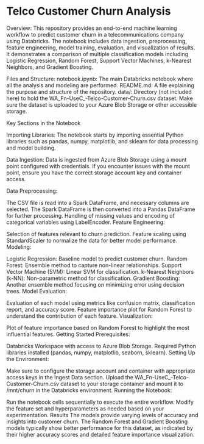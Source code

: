# Telco Customer Churn Analysis
Overview:
This repository provides an end-to-end machine learning workflow to predict customer churn in a telecommunications company using Databricks. The notebook includes data ingestion, preprocessing, feature engineering, model training, evaluation, and visualization of results. It demonstrates a comparison of multiple classification models including Logistic Regression, Random Forest, Support Vector Machines, k-Nearest Neighbors, and Gradient Boosting.

Files and Structure:
notebook.ipynb: The main Databricks notebook where all the analysis and modeling are performed.
README.md: A file explaining the purpose and structure of the repository.
data/: Directory (not included here) to hold the WA_Fn-UseC_-Telco-Customer-Churn.csv dataset. Make sure the dataset is uploaded to your Azure Blob Storage or other accessible storage.

Key Sections in the Notebook

Importing Libraries: The notebook starts by importing essential Python libraries such as pandas, numpy, matplotlib, and sklearn for data processing and model building.

Data Ingestion: Data is ingested from Azure Blob Storage using a mount point configured with credentials. If you encounter issues with the mount point, ensure you have the correct storage account key and container access.

Data Preprocessing:

The CSV file is read into a Spark DataFrame, and necessary columns are selected.
The Spark DataFrame is then converted into a Pandas DataFrame for further processing.
Handling of missing values and encoding of categorical variables using LabelEncoder.
Feature Engineering:

Selection of features relevant to churn prediction.
Feature scaling using StandardScaler to normalize the data for better model performance.
Modeling:

Logistic Regression: Baseline model to predict customer churn.
Random Forest: Ensemble method to capture non-linear relationships.
Support Vector Machine (SVM): Linear SVM for classification.
k-Nearest Neighbors (k-NN): Non-parametric method for classification.
Gradient Boosting: Another ensemble method focusing on minimizing error using decision trees.
Model Evaluation:

Evaluation of each model using metrics like confusion matrix, classification report, and accuracy score.
Feature importance plot for Random Forest to understand the contribution of each feature.
Visualization:

Plot of feature importance based on Random Forest to highlight the most influential features.
Getting Started
Prerequisites:

Databricks Workspace with access to Azure Blob Storage.
Required Python libraries installed (pandas, numpy, matplotlib, seaborn, sklearn).
Setting Up the Environment:

Make sure to configure the storage account and container with appropriate access keys in the Ingest Data section.
Upload the WA_Fn-UseC_-Telco-Customer-Churn.csv dataset to your storage container and mount it to /mnt/churn in the Databricks environment.
Running the Notebook:

Run the notebook cells sequentially to execute the entire workflow.
Modify the feature set and hyperparameters as needed based on your experimentation.
Results
The models provide varying levels of accuracy and insights into customer churn. The Random Forest and Gradient Boosting models typically show better performance for this dataset, as indicated by their higher accuracy scores and detailed feature importance visualization.
